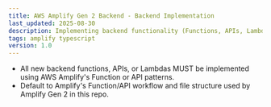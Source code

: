 ```yaml
---
title: AWS Amplify Gen 2 Backend - Backend Implementation
last_updated: 2025-08-30
description: Implementing backend functionality (Functions, APIs, Lambdas) using Amplify Gen 2.
tags: amplify typescript
version: 1.0
---
```


- All new backend functions, APIs, or Lambdas MUST be implemented using AWS Amplify's Function or API patterns.
- Default to Amplify's Function/API workflow and file structure used by Amplify Gen 2 in this repo.
